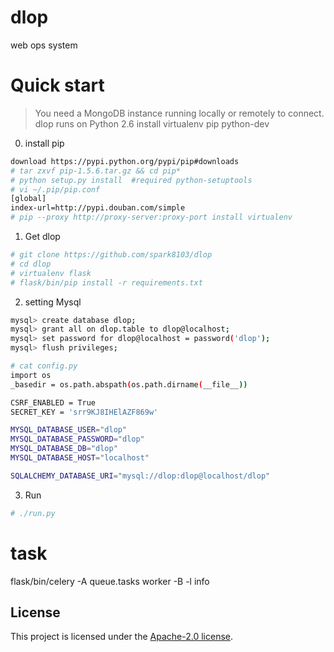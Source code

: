 dlop
====

web ops system

Quick start
===========

> You need a MongoDB instance running locally or remotely to connect. 
> dlop runs on Python 2.6
> install virtualenv pip python-dev

0. install pip

```bash
download https://pypi.python.org/pypi/pip#downloads
# tar zxvf pip-1.5.6.tar.gz && cd pip*
# python setup.py install  #required python-setuptools
# vi ~/.pip/pip.conf
[global]
index-url=http://pypi.douban.com/simple
# pip --proxy http://proxy-server:proxy-port install virtualenv
```

1. Get dlop

```bash
# git clone https://github.com/spark8103/dlop
# cd dlop
# virtualenv flask
# flask/bin/pip install -r requirements.txt
```

2. setting Mysql 

```bash
mysql> create database dlop;
mysql> grant all on dlop.table to dlop@localhost;
mysql> set password for dlop@localhost = password('dlop');
mysql> flush privileges;

# cat config.py
import os
_basedir = os.path.abspath(os.path.dirname(__file__))

CSRF_ENABLED = True
SECRET_KEY = 'srr9KJ8IHElAZF869w'

MYSQL_DATABASE_USER="dlop"
MYSQL_DATABASE_PASSWORD="dlop"
MYSQL_DATABASE_DB="dlop"
MYSQL_DATABASE_HOST="localhost"

SQLALCHEMY_DATABASE_URI="mysql://dlop:dlop@localhost/dlop"
```

3. Run

```bash
# ./run.py
```

task
====
flask/bin/celery -A queue.tasks worker -B -l info

## License
This project is licensed under the [Apache-2.0 license](http://opensource.org/licenses/Apache-2.0).
